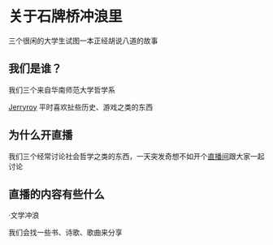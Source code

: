 
关于石牌桥冲浪里
================
三个很闲的大学生试图一本正经胡说八道的故事

我们是谁？
--------
我们三个来自华南师范大学哲学系

[Jerryroy](https://space.bilibili.com/11905232) 平时喜欢扯些历史、游戏之类的东西   
                                                                       
为什么开直播
------------

我们三个经常讨论社会哲学之类的东西，一天突发奇想不如开个[直播间](https://live.bilibili.com/23237150?visit_id=c3o30wu7p0g0)跟大家一起讨论

直播的内容有些什么
-------------
·文学冲浪

我们会找一些书、诗歌、歌曲来分享

